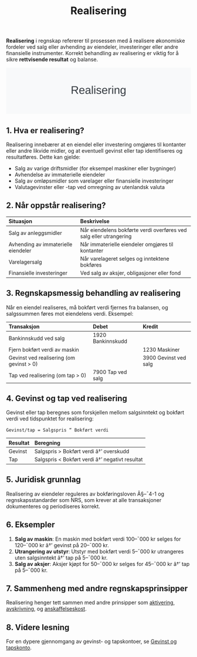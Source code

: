 ﻿---
title: "Realisering"
seoTitle: "Realisering"
meta_description: '**Realisering** i regnskap refererer til prosessen med å realisere økonomiske fordeler ved salg eller avhending av eiendeler, investeringer eller andre finans...'
slug: realisering
type: blog
layout: pages/single
---

**Realisering** i regnskap refererer til prosessen med å realisere økonomiske fordeler ved salg eller avhending av eiendeler, investeringer eller andre finansielle instrumenter. Korrekt behandling av realisering er viktig for å sikre **rettvisende resultat** og balanse.

![Realisering](realisering-image.svg)

## 1. Hva er realisering?

Realisering innebærer at en eiendel eller investering omgjøres til kontanter eller andre likvide midler, og at eventuell gevinst eller tap identifiseres og resultatføres. Dette kan gjelde:

* Salg av varige driftsmidler (for eksempel maskiner eller bygninger)
* Avhendelse av immaterielle eiendeler
* Salg av omløpsmidler som varelager eller finansielle investeringer
* Valutagevinster eller -tap ved omregning av utenlandsk valuta

## 2. Når oppstår realisering?

| Situasjon                          | Beskrivelse                                                           |
|:-----------------------------------|:----------------------------------------------------------------------|
| Salg av anleggsmidler              | Når eiendelens bokførte verdi overføres ved salg eller utrangering    |
| Avhending av immaterielle eiendeler| Når immaterielle eiendeler omgjøres til kontanter                     |
| Varelagersalg                      | Når varelageret selges og inntektene bokføres                         |
| Finansielle investeringer          | Ved salg av aksjer, obligasjoner eller fond                            |

## 3. Regnskapsmessig behandling av realisering

Når en eiendel realiseres, må bokført verdi fjernes fra balansen, og salgssummen føres mot eiendelens verdi. Eksempel:

| Transaksjon                             | Debet                           | Kredit                    |
|:----------------------------------------|:--------------------------------|:--------------------------|
| Bankinnskudd ved salg                   | 1920 Bankinnskudd               |                            |
| Fjern bokført verdi av maskin           |                                 | 1230 Maskiner             |
| Gevinst ved realisering (om gevinst > 0) |                                 | 3900 Gevinst ved salg      |
| Tap ved realisering (om tap > 0)        | 7900 Tap ved salg                |                            |

## 4. Gevinst og tap ved realisering

Gevinst eller tap beregnes som forskjellen mellom salgsinntekt og bokført verdi ved tidspunktet for realisering:

```text
Gevinst/tap = Salgspris “ Bokført verdi
```

| Resultat            | Beregning                                                               |
|:---------------------|:------------------------------------------------------------------------|
| Gevinst              | Salgspris > Bokført verdi â†’ overskudd                                  |
| Tap                  | Salgspris < Bokført verdi â†’ negativt resultat                          |

## 5. Juridisk grunnlag

Realisering av eiendeler reguleres av bokføringsloven Â§–¯4-1 og regnskapsstandarder som NRS, som krever at alle transaksjoner dokumenteres og periodiseres korrekt.

## 6. Eksempler

1. **Salg av maskin**: En maskin med bokført verdi 100–¯000 kr selges for 120–¯000 kr â†’ gevinst på 20–¯000 kr.
2. **Utrangering av utstyr**: Utstyr med bokført verdi 5–¯000 kr utrangeres uten salgsinntekt â†’ tap på 5–¯000 kr.
3. **Salg av aksjer**: Aksjer kjøpt for 50–¯000 kr selges for 45–¯000 kr â†’ tap på 5–¯000 kr.

## 7. Sammenheng med andre regnskapsprinsipper

Realisering henger tett sammen med andre prinsipper som [aktivering](/blogs/regnskap/hva-er-aktivering "Hva er Aktivering?"), [avskrivning](/blogs/regnskap/hva-er-avskrivning "Hva er Avskrivning?"), og [anskaffelseskost](/blogs/regnskap/hva-er-anskaffelseskost "Hva er Anskaffelseskost?").

## 8. Videre lesning

For en dypere gjennomgang av gevinst- og tapskontoer, se [Gevinst og tapskonto](/blogs/regnskap/gevinst-og-tapskonto "Gevinst- og tapskonto: Håndtering av Gevinst og Tap i Regnskap").










